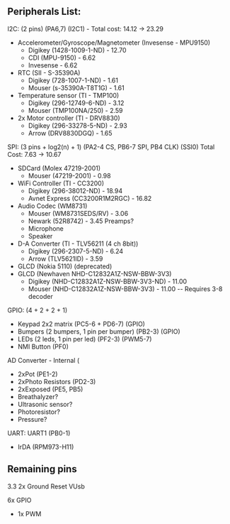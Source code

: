 Peripherals List:
-----------------

I2C: (2 pins) (PA6,7) (I2C1) - Total cost: 14.12 -> 23.29
 * Accelerometer/Gyroscope/Magnetometer (Invesense - MPU9150)
    * Digikey (1428-1009-1-ND) - 12.70
    * CDI (MPU-9150) - 6.62
    * Invesense - 6.62
 * RTC (SII - S-35390A)
    * Digikey (728-1007-1-ND) - 1.61
    * Mouser (s-35390A-T8T1G) - 1.61
 * Temperature sensor (TI - TMP100)
    * Digikey (296-12749-6-ND) - 3.12
    * Mouser (TMP100NA/250) - 2.59
 * 2x Motor controller (TI - DRV8830)
    * Digikey (296-33278-5-ND) - 2.93
    * Arrow (DRV8830DGQ) - 1.65

SPI: (3 pins + log2(n) + 1) (PA2-4 CS, PB6-7 SPI, PB4 CLK) (SSI0) Total Cost: 7.63 -> 10.67
 * SDCard (Molex 47219-2001)
    * Mouser (47219-2001) - 0.98
 * WiFi Controller (TI - CC3200)
    * Digikey (296-38012-ND) - 18.94
    * Avnet Express (CC3200R1M2RGC) - 16.82
 * Audio Codec (WM8731)
    * Mouser (WM8731SEDS/RV) - 3.06
    * Newark (52R8742) - 3.45
    Preamps?
    * Microphone
    * Speaker
 * D-A Converter (TI - TLV56211 (4 ch 8bit))
    * Digikey (296-2307-5-ND) - 6.24
    * Arrow (TLV5621ID) - 3.59
 * GLCD (Nokia 5110) (deprecated)
 * GLCD (Newhaven NHD-C12832A1Z-NSW-BBW-3V3)
    * Digikey (NHD-C12832A1Z-NSW-BBW-3V3-ND) - 11.00
    * Mouser (NHD-C12832A1Z-NSW-BBW-3V3) - 11.00
-- Requires 3-8 decoder

GPIO: (4 + 2 + 2 + 1)
 * Keypad 2x2 matrix (PC5-6 + PD6-7) (GPIO)
 * Bumpers (2 bumpers, 1 pin per bumper) (PB2-3) (GPIO)
 * LEDs (2 leds, 1 pin per led) (PF2-3) (PWM5-7)
 * NMI Button (PF0)

AD Converter - Internal (
 * 2xPot (PE1-2) 
 * 2xPhoto Resistors (PD2-3)
 * 2xExposed (PE5, PB5)
 * Breathalyzer?
 * Ultrasonic sensor?
 * Photoresistor?
 * Pressure?

UART: UART1 (PB0-1)
 * IrDA (RPM973-H11)

Remaining pins
--------------

3.3
2x Ground
Reset
VUsb

6x GPIO
 * 1x PWM

